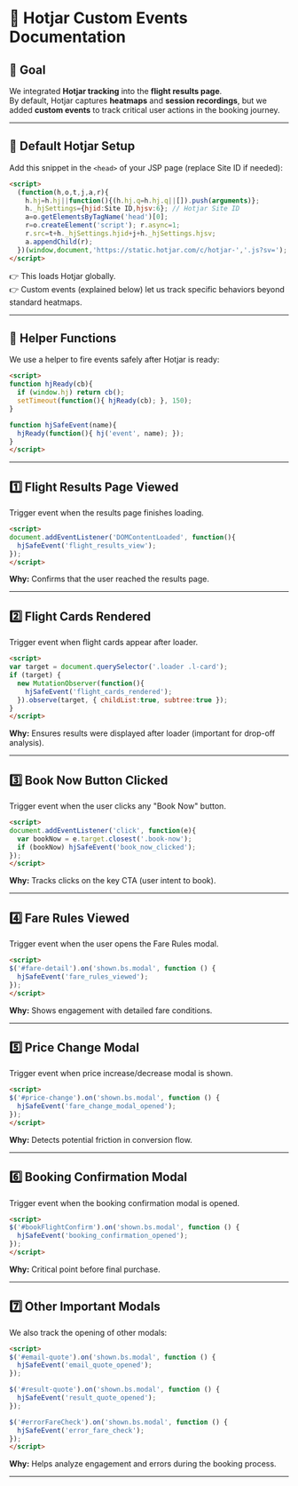 # 📑 Hotjar Custom Events Documentation

## 🎯 Goal
We integrated **Hotjar tracking** into the **flight results page**.  
By default, Hotjar captures **heatmaps** and **session recordings**, but we added **custom events** to track critical user actions in the booking journey.

---

## 🔧 Default Hotjar Setup
Add this snippet in the `<head>` of your JSP page (replace Site ID if needed):

```html
<script>
  (function(h,o,t,j,a,r){
    h.hj=h.hj||function(){(h.hj.q=h.hj.q||[]).push(arguments)};
    h._hjSettings={hjid:Site ID,hjsv:6}; // Hotjar Site ID
    a=o.getElementsByTagName('head')[0];
    r=o.createElement('script'); r.async=1;
    r.src=t+h._hjSettings.hjid+j+h._hjSettings.hjsv;
    a.appendChild(r);
  })(window,document,'https://static.hotjar.com/c/hotjar-','.js?sv=');
</script>
```

👉 This loads Hotjar globally.  
👉 Custom events (explained below) let us track specific behaviors beyond standard heatmaps.

---

## 🧩 Helper Functions
We use a helper to fire events safely after Hotjar is ready:

```html
<script>
function hjReady(cb){ 
  if (window.hj) return cb(); 
  setTimeout(function(){ hjReady(cb); }, 150); 
}

function hjSafeEvent(name){ 
  hjReady(function(){ hj('event', name); }); 
}
</script>
```

---

## 1️⃣ Flight Results Page Viewed
Trigger event when the results page finishes loading.

```html
<script>
document.addEventListener('DOMContentLoaded', function(){
  hjSafeEvent('flight_results_view');
});
</script>
```

**Why:** Confirms that the user reached the results page.

---

## 2️⃣ Flight Cards Rendered
Trigger event when flight cards appear after loader.

```html
<script>
var target = document.querySelector('.loader .l-card');
if (target) {
  new MutationObserver(function(){
    hjSafeEvent('flight_cards_rendered');
  }).observe(target, { childList:true, subtree:true });
}
</script>
```

**Why:** Ensures results were displayed after loader (important for drop-off analysis).

---

## 3️⃣ Book Now Button Clicked
Trigger event when the user clicks any "Book Now" button.

```html
<script>
document.addEventListener('click', function(e){
  var bookNow = e.target.closest('.book-now');
  if (bookNow) hjSafeEvent('book_now_clicked');
});
</script>
```

**Why:** Tracks clicks on the key CTA (user intent to book).

---

## 4️⃣ Fare Rules Viewed
Trigger event when the user opens the Fare Rules modal.

```html
<script>
$('#fare-detail').on('shown.bs.modal', function () {
  hjSafeEvent('fare_rules_viewed');
});
</script>
```

**Why:** Shows engagement with detailed fare conditions.

---

## 5️⃣ Price Change Modal
Trigger event when price increase/decrease modal is shown.

```html
<script>
$('#price-change').on('shown.bs.modal', function () {
  hjSafeEvent('fare_change_modal_opened');
});
</script>
```

**Why:** Detects potential friction in conversion flow.

---

## 6️⃣ Booking Confirmation Modal
Trigger event when the booking confirmation modal is opened.

```html
<script>
$('#bookFlightConfirm').on('shown.bs.modal', function () {
  hjSafeEvent('booking_confirmation_opened');
});
</script>
```

**Why:** Critical point before final purchase.

---

## 7️⃣ Other Important Modals
We also track the opening of other modals:

```html
<script>
$('#email-quote').on('shown.bs.modal', function () {
  hjSafeEvent('email_quote_opened');
});

$('#result-quote').on('shown.bs.modal', function () {
  hjSafeEvent('result_quote_opened');
});

$('#errorFareCheck').on('shown.bs.modal', function () {
  hjSafeEvent('error_fare_check');
});
</script>
```

**Why:** Helps analyze engagement and errors during the booking process.

---


